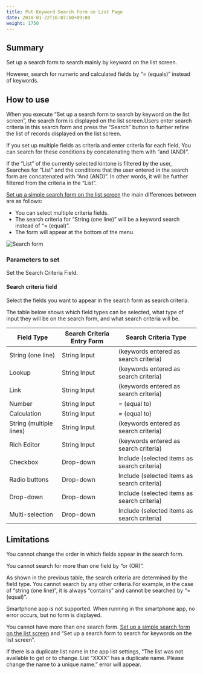 ```yaml
---
title: Put Keyword Search Form on List Page
date: 2018-01-22T16:07:50+09:00
weight: 1750
---
```

## Summary

Set up a search form to search mainly by keyword on the list screen.

However, search for numeric and calculated fields by “= (equals)” instead of keywords.

## How to use

When you execute “Set up a search form to search by keyword on the list screen”, the search form is displayed on the list screen.Users enter search criteria in this search form and press the “Search” button to further refine the list of records displayed on the list screen.

If you set up multiple fields as criteria and enter criteria for each field, You can search for these conditions by concatenating them with “and (AND)”.

If the “List” of the currently selected kintone is filtered by the user, Searches for “List” and the conditions that the user entered in the search form are concatenated with “And (AND)”. In other words, it will be further filtered from the criteria in the “List”.

[Set up a simple search form on the list screen](../create_search_form_eq) the main differences between are as follows:

-	You can select multiple criteria fields.
-	The search criteria for “String (one line)” will be a keyword search instead of “= (equal)”.
-	The form will appear at the bottom of the menu.

![Search form](/images/ja/actions/other_ui/create_search_form/1.png)

### Parameters to set

Set the Search Criteria Field.

#### Search criteria field

Select the fields you want to appear in the search form as search criteria.

The table below shows which field types can be selected, what type of input they will be on the search form, and what search criteria will be.

| Field Type              | Search Criteria Entry Form | Search Criteria Type                        |
|-------------------------|----------------------------|---------------------------------------------|
| String (one line)       | String Input               | (keywords entered as search criteria)       |
| Lookup                  | String Input               | (keywords entered as search criteria)       |
| Link                    | String Input               | (keywords entered as search criteria)       |
| Number                  | String Input               | = (equal to)                                |
| Calculation             | String Input               | = (equal to)                                |
| String (multiple lines) | String Input               | (keywords entered as search criteria)       |
| Rich Editor             | String Input               | (keywords entered as search criteria)       |
| Checkbox                | Drop-down                  | Include (selected items as search criteria) |
| Radio buttons           | Drop-down                  | Include (selected items as search criteria) |
| Drop-down               | Drop-down                  | Include (selected items as search criteria) |
| Multi-selection         | Drop-down                  | Include (selected items as search criteria) |

## Limitations

You cannot change the order in which fields appear in the search form.

You cannot search for more than one field by “or (OR)”.

As shown in the previous table, the search criteria are determined by the field type. You cannot search by any other criteria.For example, in the case of “string (one line)”, it is always “contains” and cannot be searched by “= (equal)”.

Smartphone app is not supported. When running in the smartphone app, no error occurs, but no form is displayed.

You cannot have more than one search form. [Set up a simple search form on the list screen](../create_search_form_eq) and “Set up a search form to search for keywords on the list screen”.

If there is a duplicate list name in the app list settings, “The list was not available to get or to change. List “XXXX” has a duplicate name. Please change the name to a unique name.” error will appear.
